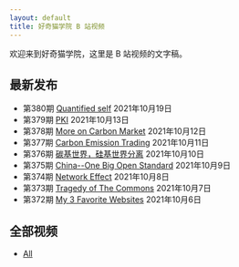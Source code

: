 ```yaml
---
layout: default
title: 好奇猫学院 B 站视频
---
```


欢迎来到好奇猫学院，这里是 B 站视频的文字稿。

## 最新发布

- 第380期 [Quantified self](380) 2021年10月19日  
- 第379期 [PKI](379) 2021年10月13日  
- 第378期 [More on Carbon Market](378) 2021年10月12日  
- 第377期 [Carbon Emission Trading](377) 2021年10月11日  
- 第376期 [碳基世界，硅基世界分离](376) 2021年10月10日  
- 第375期 [China--One Big Open Standard](375) 2021年10月9日  
- 第374期 [Network Effect](374) 2021年10月8日  
- 第373期 [Tragedy of The Commons](373) 2021年10月7日  
- 第372期 [My 3 Favorite Websites](372) 2021年10月6日  

## 全部视频

- [All](all.md)
